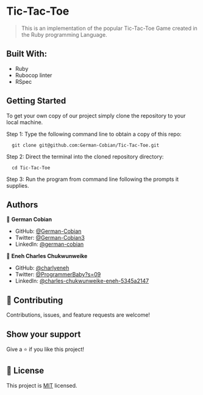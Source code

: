 # Tic-Tac-Toe
> This is an implementation of the popular Tic-Tac-Toe Game created in the Ruby programming Language.


## Built With:

* Ruby
* Rubocop linter
* RSpec


## Getting Started

To get your own copy of our project simply clone the repository to your local machine.

Step 1: Type the following command line to obtain a copy of this repo:

      git clone git@github.com:German-Cobian/Tic-Tac-Toe.git

Step 2: Direct the terminal into the cloned repository directory:

      cd Tic-Tac-Toe

Step 3: Run the program from command line following the prompts it supplies.


## Authors

👤 **German Cobian**
* GitHub: [@German-Cobian](https://github.com/German-Cobian)
* Twitter: [@German-Cobian3](https://twitter.com/GermanCobian3)
* LinkedIn: [@german-cobian](https://www.linkedin.com/in/german-cobian)

👤 **Eneh Charles Chukwunweike**

* GitHub: [@charlyeneh](https://github.com/charlyeneh)
* Twitter: [@ProgrammerBaby?s=09](https://twitter.com/ProgrammerBaby?s=09)
* LinkedIn: [@charles-chukwunweike-eneh-5345a2147](https://www.linkedin.com/in/charles-chukwunweike-eneh-5345a2147)


## 🤝 Contributing

Contributions, issues, and feature requests are welcome!


## Show your support

Give a ⭐️ if you like this project!


## 📝 License
This project is [MIT](https://github.com/German-Cobian/Tic-Tac-Toe/blob/main/LICENSE) licensed.
